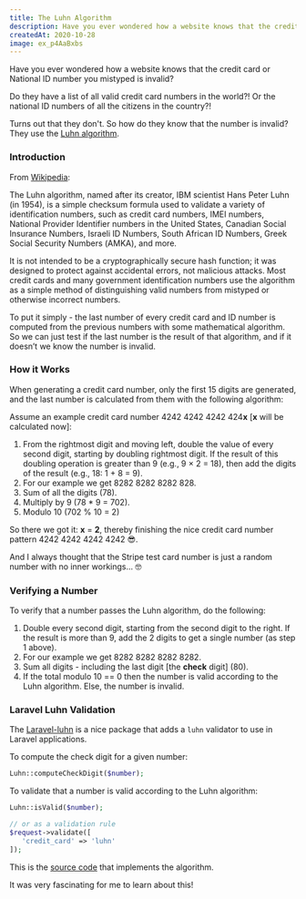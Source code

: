 ```yaml
---
title: The Luhn Algorithm
description: Have you ever wondered how a website knows that the credit card or National ID number you mistyped is invalid?
createdAt: 2020-10-28
image: ex_p4AaBxbs
---
```


Have you ever wondered how a website knows that the credit card or National ID number you mistyped is invalid?

Do they have a list of all valid credit card numbers in the world?! Or the national ID numbers of all the citizens in the country?!

Turns out that they don't. So how do they know that the number is invalid? They use the [Luhn algorithm](https://en.wikipedia.org/wiki/Luhn_algorithm).

### Introduction

From [Wikipedia](https://en.wikipedia.org/wiki/Luhn_algorithm):

<quote>

The Luhn algorithm, named after its creator, IBM scientist Hans Peter Luhn (in 1954), is a simple checksum formula used to validate a variety of identification numbers, such as credit card numbers, IMEI numbers, National Provider Identifier numbers in the United States, Canadian Social Insurance Numbers, Israeli ID Numbers, South African ID Numbers, Greek Social Security Numbers (ΑΜΚΑ), and more.

It is not intended to be a cryptographically secure hash function; it was designed to protect against accidental errors, not malicious attacks. Most credit cards and many government identification numbers use the algorithm as a simple method of distinguishing valid numbers from mistyped or otherwise incorrect numbers.

</quote>

To put it simply - the last number of every credit card and ID number is computed from the previous numbers with some mathematical algorithm. So we can just test if the last number is the result of that algorithm, and if it doesn’t we know the number is invalid.

### How it Works

When generating a credit card number, only the first 15 digits are generated, and the last number is calculated from them with the following algorithm:

Assume an example credit card number 4242 4242 4242 424**x** [**x** will be calculated now]:

1.  From the rightmost digit and moving left, double the value of every second digit, starting by doubling rightmost digit. If the result of this doubling operation is greater than 9 (e.g., 9 × 2 = 18), then add the digits of the result (e.g., 18: 1 + 8 = 9).
2.  For our example we get 8282 8282 8282 828.
3.  Sum of all the digits (78).
4.  Multiply by 9 (78 \* 9 = 702).
5.  Modulo 10 (702 % 10 = 2)

So there we got it: **x** = **2**, thereby finishing the nice credit card number pattern 4242 4242 4242 4242 😎.

And I always thought that the Stripe test card number is just a random number with no inner workings... 🤓

### Verifying a Number

To verify that a number passes the Luhn algorithm, do the following:

1.  Double every second digit, starting from the second digit to the right. If the result is more than 9, add the 2 digits to get a single number (as step 1 above).
2.  For our example we get 8282 8282 8282 8282.
3.  Sum all digits - including the last digit [the **check** digit] (80).
4.  If the total modulo 10 == 0 then the number is valid according to the Luhn algorithm. Else, the number is invalid.

### Laravel Luhn Validation

The [Laravel-luhn](https://github.com/marvinlabs/laravel-luhn) is a nice package that adds a `luhn` validator to use in Laravel applications.

To compute the check digit for a given number:

```php
Luhn::computeCheckDigit($number);
```

To validate that a number is valid according to the Luhn algorithm:

```php
Luhn::isValid($number);

// or as a validation rule
$request->validate([
   'credit_card' => 'luhn'
]);
```

This is the [source code](https://github.com/marvinlabs/laravel-luhn/blob/master/src/Luhn/Algorithm/LuhnAlgorithm.php) that implements the algorithm.

It was very fascinating for me to learn about this!
